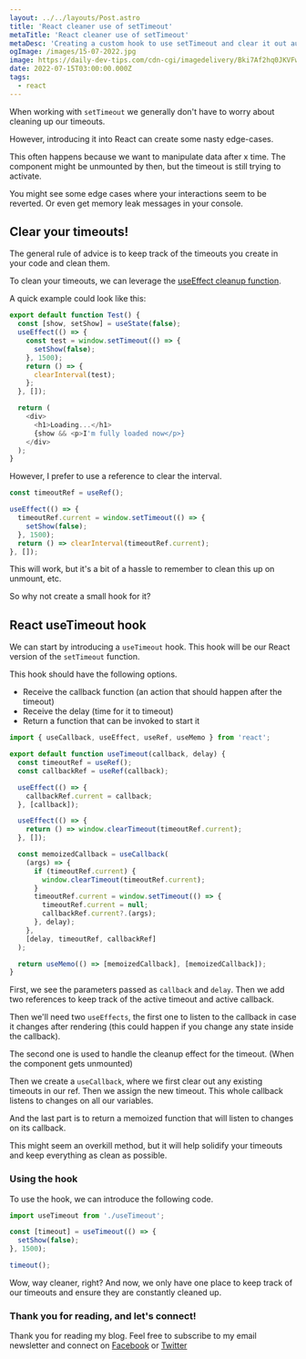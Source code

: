 ```yaml
---
layout: ../../layouts/Post.astro
title: 'React cleaner use of setTimeout'
metaTitle: 'React cleaner use of setTimeout'
metaDesc: 'Creating a custom hook to use setTimeout and clear it out automatically'
ogImage: /images/15-07-2022.jpg
image: https://daily-dev-tips.com/cdn-cgi/imagedelivery/Bki7Af2hq0JKVFw1XYYMQg/33fec8a3-b245-4ab3-8741-5b8ea31f1900
date: 2022-07-15T03:00:00.000Z
tags:
  - react
---
```


When working with `setTimeout` we generally don't have to worry about cleaning up our timeouts.

However, introducing it into React can create some nasty edge-cases.

This often happens because we want to manipulate data after x time.
The component might be unmounted by then, but the timeout is still trying to activate.

You might see some edge cases where your interactions seem to be reverted.
Or even get memory leak messages in your console.

## Clear your timeouts!

The general rule of advice is to keep track of the timeouts you create in your code and clean them.

To clean your timeouts, we can leverage the [useEffect cleanup function](https://daily-dev-tips.com/posts/react-useeffect-cleanup/).

A quick example could look like this:

```js
export default function Test() {
  const [show, setShow] = useState(false);
  useEffect(() => {
    const test = window.setTimeout(() => {
      setShow(false);
    }, 1500);
    return () => {
      clearInterval(test);
    };
  }, []);

  return (
    <div>
      <h1>Loading...</h1>
      {show && <p>I'm fully loaded now</p>}
    </div>
  );
}
```

However, I prefer to use a reference to clear the interval.

```js
const timeoutRef = useRef();

useEffect(() => {
  timeoutRef.current = window.setTimeout(() => {
    setShow(false);
  }, 1500);
  return () => clearInterval(timeoutRef.current);
}, []);
```

This will work, but it's a bit of a hassle to remember to clean this up on unmount, etc.

So why not create a small hook for it?

## React useTimeout hook

We can start by introducing a `useTimeout` hook.
This hook will be our React version of the `setTimeout` function.

This hook should have the following options.

- Receive the callback function (an action that should happen after the timeout)
- Receive the delay (time for it to timeout)
- Return a function that can be invoked to start it

```js
import { useCallback, useEffect, useRef, useMemo } from 'react';

export default function useTimeout(callback, delay) {
  const timeoutRef = useRef();
  const callbackRef = useRef(callback);

  useEffect(() => {
    callbackRef.current = callback;
  }, [callback]);

  useEffect(() => {
    return () => window.clearTimeout(timeoutRef.current);
  }, []);

  const memoizedCallback = useCallback(
    (args) => {
      if (timeoutRef.current) {
        window.clearTimeout(timeoutRef.current);
      }
      timeoutRef.current = window.setTimeout(() => {
        timeoutRef.current = null;
        callbackRef.current?.(args);
      }, delay);
    },
    [delay, timeoutRef, callbackRef]
  );

  return useMemo(() => [memoizedCallback], [memoizedCallback]);
}
```

First, we see the parameters passed as `callback` and `delay`.
Then we add two references to keep track of the active timeout and active callback.

Then we'll need two `useEffects`, the first one to listen to the callback in case it changes after rendering (this could happen if you change any state inside the callback).

The second one is used to handle the cleanup effect for the timeout. (When the component gets unmounted)

Then we create a `useCallback`, where we first clear out any existing timeouts in our ref.
Then we assign the new timeout. This whole callback listens to changes on all our variables.

And the last part is to return a memoized function that will listen to changes on its callback.

This might seem an overkill method, but it will help solidify your timeouts and keep everything as clean as possible.

### Using the hook

To use the hook, we can introduce the following code.

```js
import useTimeout from './useTimeout';

const [timeout] = useTimeout(() => {
  setShow(false);
}, 1500);

timeout();
```

Wow, way cleaner, right?
And now, we only have one place to keep track of our timeouts and ensure they are constantly cleaned up.

### Thank you for reading, and let's connect!

Thank you for reading my blog. Feel free to subscribe to my email newsletter and connect on [Facebook](https://www.facebook.com/DailyDevTipsBlog) or [Twitter](https://twitter.com/DailyDevTips1)
